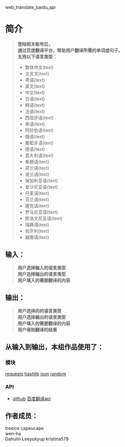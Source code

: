 web_translate_baidu_api


		
# 简介 
> **登陆相关账号后，**</br>
> **通过百度翻译平台，帮助用户翻译所需的单词或句子。**</br>
> **支持以下语言类型：**</br>
> - 繁体中文(text)
> - 文言文(text)
> - 粤语(text)
> - 英文(text)
> - 中文(text)
> - 日语(text)
> - 韩语(text)
> - 法语(text)
> - 西班牙语(text)
> - 泰语(text)
> - 阿拉伯语(text)
> - 俄语(text)
> - 葡萄牙语(text)
> - 德语(text)
> - 意大利语(text)
> - 希腊语(text)
> - 荷兰语(text)
> - 波兰语(text)
> - 保加利亚语(text)
> - 爱沙尼亚语(text)
> - 丹麦语(text)
> - 芬兰语(text)
> - 捷克语(text)
> - 罗马尼亚语(text)
> - 斯洛文尼亚语(text)
> - 瑞典语(text)
> - 匈牙利(text)
> - 越南语(text)


## 输入：
> **用户选择输入的语言类型**</br>
> **用户选择输出的语言类型**</br>
> **用户填入的需要翻译的内容**</br>


## 输出：
> **用户选择的的语言类型**</br>
> **用户选择输出的语言类型**</br>
> **用户填入的需要翻译的内容**</br>
> **用户得到翻译的结果**</br>


## 从输入到输出，本组作品使用了：
### 模块
[requests](http://www.python-requests.org/en/master/)
[hashlib](https://docs.python.org/2/library/hashlib.html)
[json](http://www.runoob.com/json/json-tutorial.html)
[random](http://www.runoob.com/python/func-number-random.html)
### API
* [github](https://api.github.com/)
[百度翻译api](http://api.fanyi.baidu.com/api/trans/product/apidoc)

## 作者成员：
treeice	
capeucape	
wen-ha	
Dahulin
Leeyukyup
kristina579

	
